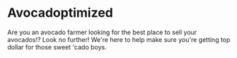 # Avocadoptimized
Are you an avocado farmer looking for the best place to sell your avocados!? Look no further! We're here to help make sure you're getting top dollar for those sweet 'cado boys.
